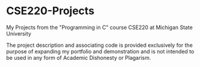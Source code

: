 # CSE220-Projects
My Projects from the "Programming in C" course CSE220 at Michigan State University

The project description and associating code is provided exclusively for the purpose of expanding my portfolio and demonstration and is not intended to be used in any form of Academic Dishonesty or Plagarism. 

